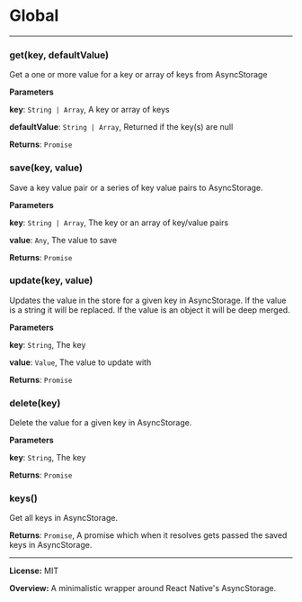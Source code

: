 # Global





* * *

### get(key, defaultValue) 

Get a one or more value for a key or array of keys from AsyncStorage

**Parameters**

**key**: `String | Array`, A key or array of keys

**defaultValue**: `String | Array`, Returned if the key(s) are null

**Returns**: `Promise`


### save(key, value) 

Save a key value pair or a series of key value pairs to AsyncStorage.

**Parameters**

**key**: `String | Array`, The key or an array of key/value pairs

**value**: `Any`, The value to save

**Returns**: `Promise`


### update(key, value) 

Updates the value in the store for a given key in AsyncStorage. If the value is a string it will be replaced. If the value is an object it will be deep merged.

**Parameters**

**key**: `String`, The key

**value**: `Value`, The value to update with

**Returns**: `Promise`


### delete(key) 

Delete the value for a given key in AsyncStorage.

**Parameters**

**key**: `String`, The key

**Returns**: `Promise`


### keys() 

Get all keys in AsyncStorage.

**Returns**: `Promise`, A promise which when it resolves gets passed the saved keys in AsyncStorage.



* * *





**License:** MIT 

**Overview:** A minimalistic wrapper around React Native's AsyncStorage.


